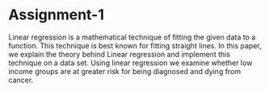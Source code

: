 # Assignment-1

Linear regression is a mathematical technique of fitting the given data to a function. This technique is best known for fitting straight lines. In this paper, we explain the theory
behind Linear regression and implement this technique on a data set. Using linear regression we examine whether low income groups are at greater risk for being diagnosed and dying from
cancer.
